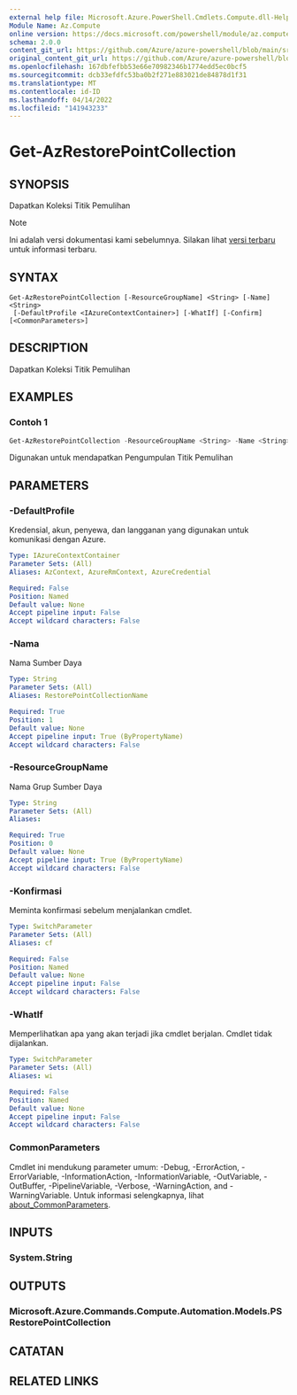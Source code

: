 ```yaml
---
external help file: Microsoft.Azure.PowerShell.Cmdlets.Compute.dll-Help.xml
Module Name: Az.Compute
online version: https://docs.microsoft.com/powershell/module/az.compute/get-azrestorepointcollection
schema: 2.0.0
content_git_url: https://github.com/Azure/azure-powershell/blob/main/src/Compute/Compute/help/Get-AzRestorePointCollection.md
original_content_git_url: https://github.com/Azure/azure-powershell/blob/main/src/Compute/Compute/help/Get-AzRestorePointCollection.md
ms.openlocfilehash: 167dbfefbb53e66e70982346b1774edd5ec0bcf5
ms.sourcegitcommit: dcb33efdfc53ba0b2f271e883021de84878d1f31
ms.translationtype: MT
ms.contentlocale: id-ID
ms.lasthandoff: 04/14/2022
ms.locfileid: "141943233"
---
```

# Get-AzRestorePointCollection

## SYNOPSIS
Dapatkan Koleksi Titik Pemulihan

> [!NOTE]
>Ini adalah versi dokumentasi kami sebelumnya. Silakan lihat [versi terbaru](/powershell/module/az.compute/get-azrestorepointcollection) untuk informasi terbaru.

## SYNTAX

```
Get-AzRestorePointCollection [-ResourceGroupName] <String> [-Name] <String>
 [-DefaultProfile <IAzureContextContainer>] [-WhatIf] [-Confirm] [<CommonParameters>]
```

## DESCRIPTION
Dapatkan Koleksi Titik Pemulihan

## EXAMPLES

### Contoh 1
```powershell
Get-AzRestorePointCollection -ResourceGroupName <String> -Name <String> [-Expand] <String>

```

Digunakan untuk mendapatkan Pengumpulan Titik Pemulihan

## PARAMETERS

### -DefaultProfile
Kredensial, akun, penyewa, dan langganan yang digunakan untuk komunikasi dengan Azure.

```yaml
Type: IAzureContextContainer
Parameter Sets: (All)
Aliases: AzContext, AzureRmContext, AzureCredential

Required: False
Position: Named
Default value: None
Accept pipeline input: False
Accept wildcard characters: False
```

### -Nama
Nama Sumber Daya

```yaml
Type: String
Parameter Sets: (All)
Aliases: RestorePointCollectionName

Required: True
Position: 1
Default value: None
Accept pipeline input: True (ByPropertyName)
Accept wildcard characters: False
```

### -ResourceGroupName
Nama Grup Sumber Daya

```yaml
Type: String
Parameter Sets: (All)
Aliases:

Required: True
Position: 0
Default value: None
Accept pipeline input: True (ByPropertyName)
Accept wildcard characters: False
```

### -Konfirmasi
Meminta konfirmasi sebelum menjalankan cmdlet.

```yaml
Type: SwitchParameter
Parameter Sets: (All)
Aliases: cf

Required: False
Position: Named
Default value: None
Accept pipeline input: False
Accept wildcard characters: False
```

### -WhatIf
Memperlihatkan apa yang akan terjadi jika cmdlet berjalan.
Cmdlet tidak dijalankan.

```yaml
Type: SwitchParameter
Parameter Sets: (All)
Aliases: wi

Required: False
Position: Named
Default value: None
Accept pipeline input: False
Accept wildcard characters: False
```

### CommonParameters
Cmdlet ini mendukung parameter umum: -Debug, -ErrorAction, -ErrorVariable, -InformationAction, -InformationVariable, -OutVariable, -OutBuffer, -PipelineVariable, -Verbose, -WarningAction, and -WarningVariable. Untuk informasi selengkapnya, lihat [about_CommonParameters](http://go.microsoft.com/fwlink/?LinkID=113216).

## INPUTS

### System.String

## OUTPUTS

### Microsoft.Azure.Commands.Compute.Automation.Models.PSRestorePointCollection

## CATATAN

## RELATED LINKS
